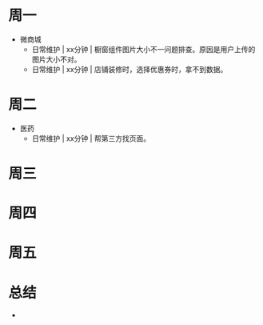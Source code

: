 # 周一
* 微商城
    - 日常维护 | xx分钟 | 橱窗组件图片大小不一问题排查。原因是用户上传的图片大小不对。
    - 日常维护 | xx分钟 | 店铺装修时，选择优惠券时，拿不到数据。

# 周二
* 医药
    - 日常维护 | xx分钟 | 帮第三方找页面。

# 周三

# 周四

# 周五

# 总结
*
